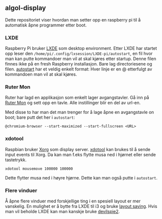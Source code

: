 ## algol-display

Dette repositoriet viser hvordan man setter opp en raspberry pi til å automatisk åpne programmer etter boot.

### LXDE

Raspberry Pi bruker [LXDE](https://wiki.archlinux.org/title/LXDE) som desktop environment. Etter LXDE har startet opp leser den ```/home/pi/.config/lxsession/LXDE-pi/autostart```, en fil hvor man kan putte kommandoer man vil at skal kjøres etter startup. Denne filen finnes ikke på en fresh Raspberry installasjon. Bare lag directoriesene og filen. [autostart](https://wiki.archlinux.org/title/LXDE#Autostart) har et veldig enkelt format: Hver linje er en @ etterfulgt av kommandoen man vil at skal kjøres.

### Ruter Mon

Ruter har lagd en applikasjon som enkelt lager avgangstavler. Gå inn på [Ruter Mon](https://mon.ruter.no/) og sett opp en tavle. Alle instillinger blir en del av url-en.

Med disse to har man det man trenger for å lage åpne en avgangstavle on boot; bare putt det her i ```autostart```:
```
@chromium-browser --start-maximized --start-fullscreen <URL>
```

### xdotool

Raspbian bruker [Xorg](https://wiki.archlinux.org/title/xorg) som display server. [xdotool](https://manpages.ubuntu.com/manpages/trusty/man1/xdotool.1.html) kan brukes til å sende input events til Xorg. Da kan man f.eks flytte musa ned i hjørnet eller sende tastetrykk.

```
xdotool mousemove 100000 100000
```

Dette flytter musa ned i høyre hjørne. Dette kan man også putte i ```autostart```.

### Flere vinduer

Å åpne flere vinduer med forskjellige ting i en spesiell layout er mer vanskelig. En mulighet er å bytte fra LXDE til i3 og bruke [layout saving](https://i3wm.org/docs/layout-saving.html). Hvis man vil beholde LXDE kan man kanskje bruke [devilspie2](https://www.nongnu.org/devilspie2/).
